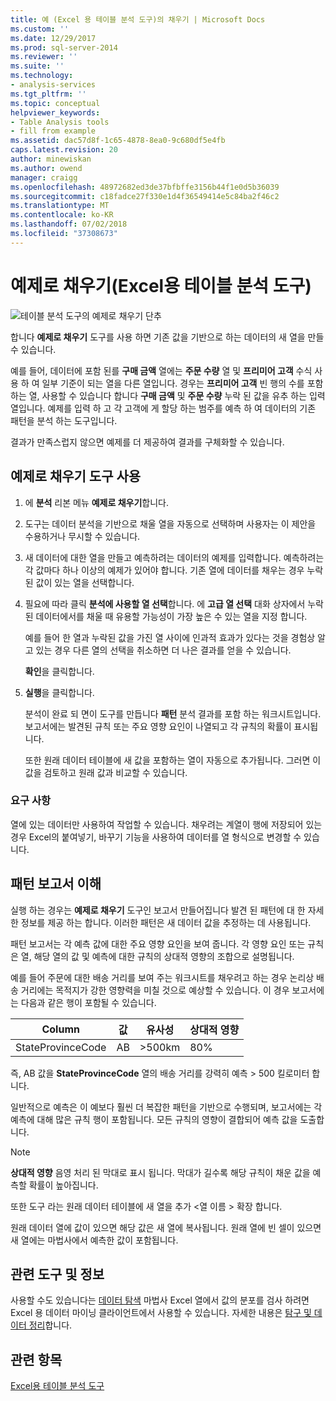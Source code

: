 ```yaml
---
title: 예 (Excel 용 테이블 분석 도구)의 채우기 | Microsoft Docs
ms.custom: ''
ms.date: 12/29/2017
ms.prod: sql-server-2014
ms.reviewer: ''
ms.suite: ''
ms.technology:
- analysis-services
ms.tgt_pltfrm: ''
ms.topic: conceptual
helpviewer_keywords:
- Table Analysis tools
- fill from example
ms.assetid: dac57d8f-1c65-4878-8ea0-9c680df5e4fb
caps.latest.revision: 20
author: minewiskan
ms.author: owend
manager: craigg
ms.openlocfilehash: 48972682ed3de37bfbffe3156b44f1e0d5b36039
ms.sourcegitcommit: c18fadce27f330e1d4f36549414e5c84ba2f46c2
ms.translationtype: MT
ms.contentlocale: ko-KR
ms.lasthandoff: 07/02/2018
ms.locfileid: "37308673"
---
```

# <a name="fill-from-example-table-analysis-tools-for-excel"></a>예제로 채우기(Excel용 테이블 분석 도구)
  ![테이블 분석 도구의 예제로 채우기 단추](media/tat-fillex.gif "테이블 분석 도구의 예제로 채우기 단추")  
  
 합니다 **예제로 채우기** 도구를 사용 하면 기존 값을 기반으로 하는 데이터의 새 열을 만들 수 있습니다.  
  
 예를 들어, 데이터에 포함 된를 **구매 금액** 열에는 **주문 수량** 열 및 **프리미어 고객** 수식 사용 하 여 일부 기준이 되는 열을 다른 열입니다. 경우는 **프리미어 고객** 빈 행의 수를 포함 하는 열, 사용할 수 있습니다 합니다 **구매 금액** 및 **주문 수량** 누락 된 값을 유추 하는 입력 열입니다. 예제를 입력 하 고 각 고객에 게 할당 하는 범주를 예측 하 여 데이터의 기존 패턴을 분석 하는 도구입니다.  
  
 결과가 만족스럽지 않으면 예제를 더 제공하여 결과를 구체화할 수 있습니다.  
  
## <a name="using-the-fill-from-example-tool"></a>예제로 채우기 도구 사용  
  
1.  에 **분석** 리본 메뉴 **예제로 채우기**합니다.  
  
2.  도구는 데이터 분석을 기반으로 채울 열을 자동으로 선택하며 사용자는 이 제안을 수용하거나 무시할 수 있습니다.  
  
3.  새 데이터에 대한 열을 만들고 예측하려는 데이터의 예제를 입력합니다. 예측하려는 각 값마다 하나 이상의 예제가 있어야 합니다. 기존 열에 데이터를 채우는 경우 누락된 값이 있는 열을 선택합니다.  
  
4.  필요에 따라 클릭 **분석에 사용할 열 선택**합니다. 에 **고급 열 선택** 대화 상자에서 누락 된 데이터에서를 채울 때 유용할 가능성이 가장 높은 수 있는 열을 지정 합니다.  
  
     예를 들어 한 열과 누락된 값을 가진 열 사이에 인과적 효과가 있다는 것을 경험상 알고 있는 경우 다른 열의 선택을 취소하면 더 나은 결과를 얻을 수 있습니다.  
  
     **확인**을 클릭합니다.  
  
5.  **실행**을 클릭합니다.  
  
     분석이 완료 되 면이 도구를 만듭니다 **패턴** 분석 결과를 포함 하는 워크시트입니다. 보고서에는 발견된 규칙 또는 주요 영향 요인이 나열되고 각 규칙의 확률이 표시됩니다.  
  
     또한 원래 데이터 테이블에 새 값을 포함하는 열이 자동으로 추가됩니다. 그러면 이 값을 검토하고 원래 값과 비교할 수 있습니다.  
  
### <a name="requirements"></a>요구 사항  
 열에 있는 데이터만 사용하여 작업할 수 있습니다. 채우려는 계열이 행에 저장되어 있는 경우 Excel의 붙여넣기, 바꾸기 기능을 사용하여 데이터를 열 형식으로 변경할 수 있습니다.  
  
## <a name="understanding-the-pattern-report"></a>패턴 보고서 이해  
 실행 하는 경우는 **예제로 채우기** 도구인 보고서 만들어집니다 발견 된 패턴에 대 한 자세한 정보를 제공 하는 합니다. 이러한 패턴은 새 데이터 값을 추정하는 데 사용됩니다.  
  
 패턴 보고서는 각 예측 값에 대한 주요 영향 요인을 보여 줍니다. 각 영향 요인 또는 규칙은 열, 해당 열의 값 및 예측에 대한 규칙의 상대적 영향의 조합으로 설명됩니다.  
  
 예를 들어 주문에 대한 배송 거리를 보여 주는 워크시트를 채우려고 하는 경우 논리상 배송 거리에는 목적지가 강한 영향력을 미칠 것으로 예상할 수 있습니다. 이 경우 보고서에는 다음과 같은 행이 포함될 수 있습니다.  
  
|Column|값|유사성|상대적 영향|  
|------------|-----------|------------|---------------------|  
|StateProvinceCode|AB|>500km|80%|  
  
 즉, AB 값을 **StateProvinceCode** 열의 배송 거리를 강력히 예측 > 500 킬로미터 합니다.  
  
 일반적으로 예측은 이 예보다 훨씬 더 복잡한 패턴을 기반으로 수행되며, 보고서에는 각 예측에 대해 많은 규칙 행이 포함됩니다. 모든 규칙의 영향이 결합되어 예측 값을 도출합니다.  
  
> [!NOTE]  
>  **상대적 영향** 음영 처리 된 막대로 표시 됩니다. 막대가 길수록 해당 규칙이 채운 값을 예측할 확률이 높아집니다.  
  
 또한 도구 라는 원래 데이터 테이블에 새 열을 추가 \<열 이름 > 확장 합니다.  
  
 원래 데이터 열에 값이 있으면 해당 값은 새 열에 복사됩니다. 원래 열에 빈 셀이 있으면 새 열에는 마법사에서 예측한 값이 포함됩니다.  
  
## <a name="related-tools-and-information"></a>관련 도구 및 정보  
 사용할 수도 있습니다는 [데이터 탐색](explore-data-sql-server-data-mining-add-ins.md) 마법사 Excel 열에서 값의 분포를 검사 하려면 Excel 용 데이터 마이닝 클라이언트에서 사용할 수 있습니다. 자세한 내용은 [탐구 및 데이터 정리](exploring-and-cleaning-data.md)합니다.  
  
## <a name="see-also"></a>관련 항목  
 [Excel용 테이블 분석 도구](table-analysis-tools-for-excel.md)  
  
  
